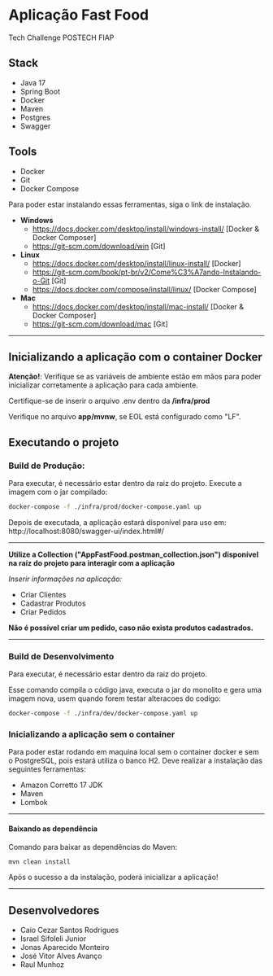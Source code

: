 # Aplicação Fast Food
Tech Challenge POSTECH FIAP

## Stack
- Java 17
- Spring Boot
- Docker
- Maven
- Postgres
- Swagger
    

## Tools
- Docker 
- Git
- Docker Compose


Para poder estar instalando essas ferramentas, siga o link de instalação.

- **Windows**
   - https://docs.docker.com/desktop/install/windows-install/ [Docker & Docker Composer]
   - https://git-scm.com/download/win [Git]
 - **Linux**
   - https://docs.docker.com/desktop/install/linux-install/ [Docker]
   - https://git-scm.com/book/pt-br/v2/Come%C3%A7ando-Instalando-o-Git [Git]
   - https://docs.docker.com/compose/install/linux/ [Docker Compose]
 - **Mac**
   - https://docs.docker.com/desktop/install/mac-install/ [Docker & Docker Composer]
   - https://git-scm.com/download/mac [Git]

---

## Inicializando a aplicação com o container Docker

**Atenção!**: Verifique se as variáveis de ambiente estão em mãos para poder inicializar corretamente a aplicação para cada ambiente.

Certifique-se de inserir o arquivo .env dentro da **/infra/prod**

Verifique no arquivo **app/mvnw**, se EOL está configurado como "LF". 

## Executando o projeto

### Build de Produção:

Para executar, é necessário estar dentro da raiz do projeto.
Execute a imagem com o jar compilado:

```sh
docker-compose -f ./infra/prod/docker-compose.yaml up
```

Depois de executada, a aplicação estará disponível para uso em: http://localhost:8080/swagger-ui/index.html#/

---

**Utilize a Collection ("AppFastFood.postman_collection.json") disponível na raíz do projeto para interagir com a aplicação**

*Inserir informações na aplicação:*

- Criar Clientes
- Cadastrar Produtos
- Criar Pedidos

**Não é possível criar um pedido, caso não exista produtos cadastrados.**

---

### Build de Desenvolvimento
Para executar, é necessário estar dentro da raiz do projeto.

Esse comando compila o código java, executa o jar do monolito e gera uma imagem nova, usem quando forem testar alteracoes do codigo:

```sh
docker-compose -f ./infra/dev/docker-compose.yaml up 
```

### Inicializando a aplicação sem o container

Para poder estar rodando em maquina local sem o container docker e sem o PostgreSQL, pois estará utiliza o banco H2. Deve realizar a instalação das seguintes ferramentas:
- Amazon Corretto 17 JDK
- Maven
- Lombok

---

#### Baixando as dependência
Comando para baixar as dependências do Maven:
```sh
mvn clean install 
```

Após o sucesso a da instalação, poderá inicializar a aplicação!

---

## Desenvolvedores
 - Caio Cezar Santos Rodrigues
 - Israel Sifoleli Junior
 - Jonas Aparecido Monteiro
 - José Vitor Alves Avanço
 - Raul Munhoz
 